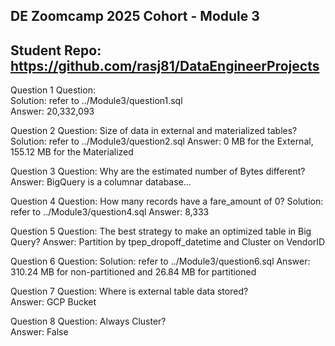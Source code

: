 ## DE Zoomcamp 2025 Cohort - Module 3
## Student Repo: https://github.com/rasj81/DataEngineerProjects

Question 1 
    Question:  
    Solution:   refer to ../Module3/question1.sql  
    Answer:     20,332,093  

Question 2
    Question:   Size of data in external and materialized tables?  
    Solution:   refer to ../Module3/question2.sql 
    Answer:     0 MB for the External, 155.12 MB for the Materialized  


Question 3
    Question:   Why are the estimated number of Bytes different?  
    Answer:     BigQuery is a columnar database...  


Question 4
    Question:   How many records have a fare_amount of 0?
    Solution:   refer to ../Module3/question4.sql 
    Answer:     8,333  

Question 5
    Question:   The best strategy to make an optimized table in Big Query?
    Answer:     Partition by tpep_dropoff_datetime and Cluster on VendorID  

Question 6
    Question: 
    Solution:   refer to ../Module3/question6.sql
    Answer:     310.24 MB for non-partitioned and 26.84 MB for partitioned


Question 7
    Question:   Where is external table data stored?  
    Answer:     GCP Bucket  

Question 8
    Question:   Always Cluster?  
    Answer:     False  